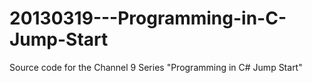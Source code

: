 # 20130319---Programming-in-C-Jump-Start
Source code for the Channel 9 Series "Programming in C# Jump Start"
